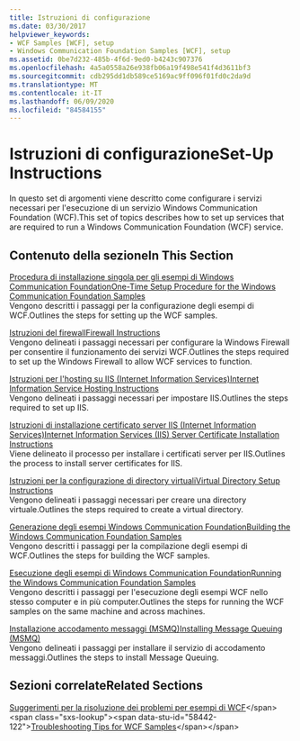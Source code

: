 ```yaml
---
title: Istruzioni di configurazione
ms.date: 03/30/2017
helpviewer_keywords:
- WCF Samples [WCF], setup
- Windows Communication Foundation Samples [WCF], setup
ms.assetid: 0be7d232-485b-4f6d-9ed0-b4243c907376
ms.openlocfilehash: 4a5a0558a26e938fb06a19f498e541f4d3611bf3
ms.sourcegitcommit: cdb295dd1db589ce5169ac9ff096f01fd0c2da9d
ms.translationtype: MT
ms.contentlocale: it-IT
ms.lasthandoff: 06/09/2020
ms.locfileid: "84584155"
---
```

# <a name="set-up-instructions"></a><span data-ttu-id="58442-102">Istruzioni di configurazione</span><span class="sxs-lookup"><span data-stu-id="58442-102">Set-Up Instructions</span></span>
<span data-ttu-id="58442-103">In questo set di argomenti viene descritto come configurare i servizi necessari per l'esecuzione di un servizio Windows Communication Foundation (WCF).</span><span class="sxs-lookup"><span data-stu-id="58442-103">This set of topics describes how to set up services that are required to run a Windows Communication Foundation (WCF) service.</span></span>  
  
## <a name="in-this-section"></a><span data-ttu-id="58442-104">Contenuto della sezione</span><span class="sxs-lookup"><span data-stu-id="58442-104">In This Section</span></span>  
 [<span data-ttu-id="58442-105">Procedura di installazione singola per gli esempi di Windows Communication Foundation</span><span class="sxs-lookup"><span data-stu-id="58442-105">One-Time Setup Procedure for the Windows Communication Foundation Samples</span></span>](one-time-setup-procedure-for-the-wcf-samples.md)  
 <span data-ttu-id="58442-106">Vengono descritti i passaggi per la configurazione degli esempi di WCF.</span><span class="sxs-lookup"><span data-stu-id="58442-106">Outlines the steps for setting up the WCF samples.</span></span>  
  
 [<span data-ttu-id="58442-107">Istruzioni del firewall</span><span class="sxs-lookup"><span data-stu-id="58442-107">Firewall Instructions</span></span>](firewall-instructions.md)  
 <span data-ttu-id="58442-108">Vengono delineati i passaggi necessari per configurare la Windows Firewall per consentire il funzionamento dei servizi WCF.</span><span class="sxs-lookup"><span data-stu-id="58442-108">Outlines the steps required to set up the Windows Firewall to allow WCF services to function.</span></span>  
  
 [<span data-ttu-id="58442-109">Istruzioni per l'hosting su IIS (Internet Information Services)</span><span class="sxs-lookup"><span data-stu-id="58442-109">Internet Information Service Hosting Instructions</span></span>](internet-information-service-hosting-instructions.md)  
 <span data-ttu-id="58442-110">Vengono delineati i passaggi necessari per impostare IIS.</span><span class="sxs-lookup"><span data-stu-id="58442-110">Outlines the steps required to set up IIS.</span></span>  
  
 [<span data-ttu-id="58442-111">Istruzioni di installazione certificato server IIS (Internet Information Services)</span><span class="sxs-lookup"><span data-stu-id="58442-111">Internet Information Services (IIS) Server Certificate Installation Instructions</span></span>](iis-server-certificate-installation-instructions.md)  
 <span data-ttu-id="58442-112">Viene delineato il processo per installare i certificati server per IIS.</span><span class="sxs-lookup"><span data-stu-id="58442-112">Outlines the process to install server certificates for IIS.</span></span>  
  
 [<span data-ttu-id="58442-113">Istruzioni per la configurazione di directory virtuali</span><span class="sxs-lookup"><span data-stu-id="58442-113">Virtual Directory Setup Instructions</span></span>](virtual-directory-setup-instructions.md)  
 <span data-ttu-id="58442-114">Vengono delineati i passaggi necessari per creare una directory virtuale.</span><span class="sxs-lookup"><span data-stu-id="58442-114">Outlines the steps required to create a virtual directory.</span></span>  
  
 [<span data-ttu-id="58442-115">Generazione degli esempi Windows Communication Foundation</span><span class="sxs-lookup"><span data-stu-id="58442-115">Building the Windows Communication Foundation Samples</span></span>](building-the-samples.md)  
 <span data-ttu-id="58442-116">Vengono descritti i passaggi per la compilazione degli esempi di WCF.</span><span class="sxs-lookup"><span data-stu-id="58442-116">Outlines the steps for building the WCF samples.</span></span>  
  
 [<span data-ttu-id="58442-117">Esecuzione degli esempi di Windows Communication Foundation</span><span class="sxs-lookup"><span data-stu-id="58442-117">Running the Windows Communication Foundation Samples</span></span>](running-the-samples.md)  
 <span data-ttu-id="58442-118">Vengono descritti i passaggi per l'esecuzione degli esempi WCF nello stesso computer e in più computer.</span><span class="sxs-lookup"><span data-stu-id="58442-118">Outlines the steps for running the WCF samples on the same machine and across machines.</span></span>  
  
 [<span data-ttu-id="58442-119">Installazione accodamento messaggi (MSMQ)</span><span class="sxs-lookup"><span data-stu-id="58442-119">Installing Message Queuing (MSMQ)</span></span>](installing-message-queuing-msmq.md)  
 <span data-ttu-id="58442-120">Vengono delineati i passaggi per installare il servizio di accodamento messaggi.</span><span class="sxs-lookup"><span data-stu-id="58442-120">Outlines the steps to install Message Queuing.</span></span>  
  
## <a name="related-sections"></a><span data-ttu-id="58442-121">Sezioni correlate</span><span class="sxs-lookup"><span data-stu-id="58442-121">Related Sections</span></span>  
 <span data-ttu-id="58442-122">[Suggerimenti per la risoluzione dei problemi per esempi di WCF](https://docs.microsoft.com/previous-versions/dotnet/netframework-3.5/ms751511(v=vs.90))</span><span class="sxs-lookup"><span data-stu-id="58442-122">[Troubleshooting Tips for WCF Samples](https://docs.microsoft.com/previous-versions/dotnet/netframework-3.5/ms751511(v=vs.90))</span></span>
